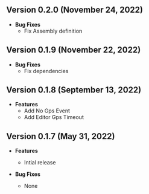 ## Version 0.2.0 (November 24, 2022)
- **Bug Fixes**
  - Fix Assembly definition

## Version 0.1.9 (November 22, 2022)
- **Bug Fixes**
  - Fix dependencies


## Version 0.1.8 (September 13, 2022)
- **Features**
  - Add No Gps Event
  - Add Editor Gps Timeout

## Version 0.1.7 (May 31, 2022)
- **Features**
  - Intial release

- **Bug Fixes**
  - None
